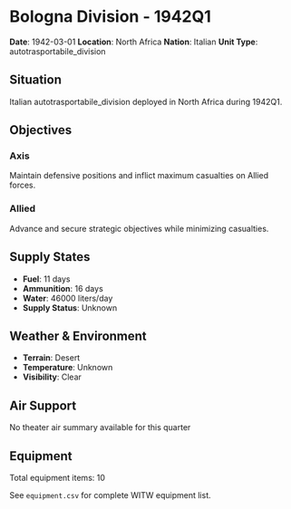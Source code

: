 # Bologna Division - 1942Q1

**Date**: 1942-03-01
**Location**: North Africa
**Nation**: Italian
**Unit Type**: autotrasportabile_division

## Situation

Italian autotrasportabile_division deployed in North Africa during 1942Q1.

## Objectives

### Axis
Maintain defensive positions and inflict maximum casualties on Allied forces.

### Allied
Advance and secure strategic objectives while minimizing casualties.

## Supply States

- **Fuel**: 11 days
- **Ammunition**: 16 days
- **Water**: 46000 liters/day
- **Supply Status**: Unknown

## Weather & Environment

- **Terrain**: Desert
- **Temperature**: Unknown
- **Visibility**: Clear

## Air Support

No theater air summary available for this quarter

## Equipment

Total equipment items: 10

See `equipment.csv` for complete WITW equipment list.
